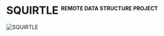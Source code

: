 # SQUIRTLE <sup style="font-size: .5em">REMOTE DATA STRUCTURE PROJECT</sup>

![SQUIRTLE](../../../docs/assets/images/sqiortle.webp)



